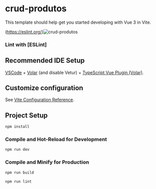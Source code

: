 # crud-produtos

This template should help get you started developing with Vue 3 in Vite.

(https://eslint.org/)![crud-produtos](https://user-images.githubusercontent.com/59588149/224057926-85bb3c28-110f-4f7a-b54b-f02e046ef4a4.PNG)

### Lint with [ESLint]

## Recommended IDE Setup

[VSCode](https://code.visualstudio.com/) + [Volar](https://marketplace.visualstudio.com/items?itemName=Vue.volar) (and disable Vetur) + [TypeScript Vue Plugin (Volar)](https://marketplace.visualstudio.com/items?itemName=Vue.vscode-typescript-vue-plugin).

## Customize configuration

See [Vite Configuration Reference](https://vitejs.dev/config/).

## Project Setup

```sh
npm install
```

### Compile and Hot-Reload for Development

```sh
npm run dev
```

### Compile and Minify for Production

```sh
npm run build
```

```sh
npm run lint
```
